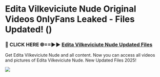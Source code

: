 # Edita Vilkeviciute Nude Original Videos 0nlyFans Leaked - Files Updated! ()

<h3>🔴 CLICK HERE 🌐==►► <a href="https://tinyurl.com/2p9ay9w9" rel="nofollow">Edita Vilkeviciute Nude Updated Files</a></h3>

Get Edita Vilkeviciute Nude and all content. Now you can access all videos and pictures of Edita Vilkeviciute Nude. New Updated Files 2025!

[![](https://i.imgur.com/KQgVmj3.gif)](https://tinyurl.com/2p9ay9w9)

